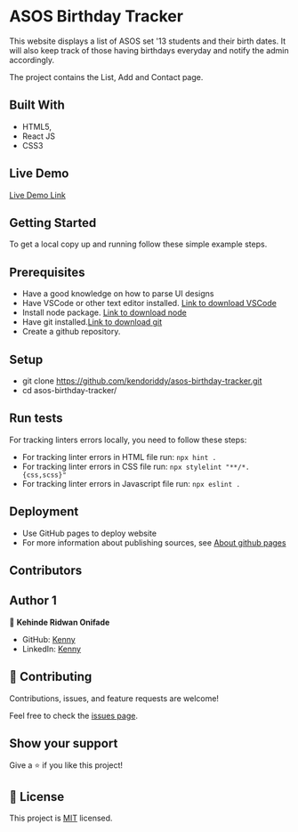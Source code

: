 # ASOS Birthday Tracker

This website displays a list of ASOS set '13 students and their birth dates. It will also keep track of those having birthdays everyday and notify the admin accordingly.

The project contains the List, Add and Contact page.

## Built With

- HTML5,
- React JS
- CSS3
## Live Demo

[Live Demo Link](https://asostracker.netlify.app/)

## Getting Started
To get a local copy up and running follow these simple example steps.

## Prerequisites
- Have a good knowledge on how to parse UI designs
- Have VSCode or other text editor installed. [Link to download VSCode](https://code.visualstudio.com/download)
- Install node package. [Link to download node](https://nodejs.org/en/download/)
- Have git installed.[Link to download git](https://git-scm.com/downloads)
- Create a github repository.

## Setup
- git clone https://github.com/kendoriddy/asos-birthday-tracker.git
- cd asos-birthday-tracker/

## Run tests

For tracking linters errors locally, you need to follow these steps:

- For tracking linter errors in HTML file run:
`npx hint .`
- For tracking linter errors in CSS file run:
`npx stylelint "**/*.{css,scss}"`
- For tracking linter errors in Javascript file run:
`npx eslint .`

## Deployment

- Use GitHub pages to deploy website
- For more information about publishing sources, see [About github pages](https://pages.github.com/)

## Contributors

## Author 1

👤 **Kehinde Ridwan Onifade**

- GitHub: [Kenny](https://github.com/kendoriddy)
- LinkedIn: [Kenny](https://www.linkedin.com/in/kehinde-onifade)


## 🤝 Contributing

Contributions, issues, and feature requests are welcome!

Feel free to check the [issues page](../../issues/).

## Show your support

Give a ⭐️ if you like this project!

## 📝 License

This project is [MIT](./MIT.md) licensed.
